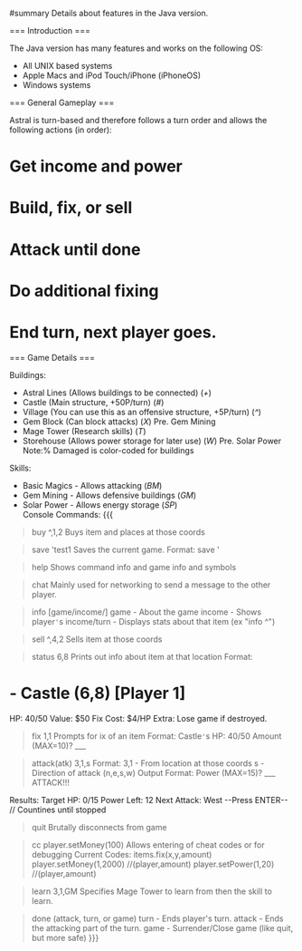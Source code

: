 #summary Details about features in the Java version.

=== Introduction ===

The Java version has many features and works on the following OS:
  * All UNIX based systems
  * Apple Macs and iPod Touch/iPhone (iPhoneOS)
  * Windows systems



=== General Gameplay ===

Astral is turn-based and therefore follows a turn order
and allows the following actions (in order):
  # Get income and power
  # Build, fix, or sell
  # Attack until done
  # Do additional fixing
  # End turn, next player goes.



=== Game Details ===

Buildings:
  * Astral Lines (Allows buildings to be connected) (*+*)
  * Castle (Main structure, +50P/turn) (*#*)
  * Village (You can use this as an offensive structure, +5P/turn) (*^*)
  * Gem Block (Can block attacks) (*X*) Pre. Gem Mining
  * Mage Tower (Research skills) (*T*)
  * Storehouse (Allows power storage for later use) (*W*) Pre. Solar Power<br>
Note:% Damaged is color-coded for buildings

Skills:
  * Basic Magics - Allows attacking (*BM*)
  * Gem Mining - Allows defensive buildings (*GM*)
  * Solar Power - Allows energy storage (*SP*)<br>
Console Commands:
{{{
> buy ^,1,2
Buys item and places at those coords

> save 'test1
Saves the current game.
Format:
save '<FILENAME>

> help
Shows command info and game info and symbols

> chat
Mainly used for networking to send a message to the other player. 

> info [game/income/<ITEM>]
game - About the game
income - Shows player`'`s income/turn
<ITEM> - Displays stats about that item (ex "info ^")

> sell ^,4,2
Sells item at those coords

> status 6,8
Prints out info about item at that location
Format:
# - Castle (6,8) [Player 1]
HP: 40/50
Value: $50
Fix Cost: $4/HP
Extra: Lose game if destroyed.

> fix 1,1
Prompts for ix of an item
Format:
Castle`'`s HP: 40/50
Amount (MAX=10)? ___

> attack(atk)  3,1,s
Format:
3,1 - From location at those coords
s - Direction of attack (n,e,s,w)
Output Format:
Power (MAX=15)? ___
ATTACK!!!

Results:
Target HP: 0/15
Power Left: 12
Next Attack: West
--Press ENTER--
// Countines until stopped

> quit
Brutally disconnects from game

> cc player.setMoney(100)
Allows entering of cheat codes or for debugging
Current Codes:
items.fix(x,y,amount)
player.setMoney(1,2000) //(player,amount)
player.setPower(1,20) //(player,amount)

> learn 3,1,GM
Specifies Mage Tower to learn from
then the skill to learn.

> done (attack, turn, or game)
turn - Ends player's turn.
attack - Ends the attacking part of the turn.
game - Surrender/Close game (like quit, but more safe)
}}}
